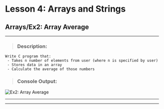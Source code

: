 # Lesson 4: Arrays and Strings
## Arrays/Ex2: Array Average
___

> ### **Description:**
    Write C program that:
 	 - Takes n number of elements from user (where n is specified by user)
 	 - Stores data in an array
 	 - Calculate the average of those numbers
> ### **Console Output:**

![Ex2: Array Average](https://drive.google.com/uc?id=1AT5toVh_zsbx78jmuxcqSN_buSjVvSR0)
___
___